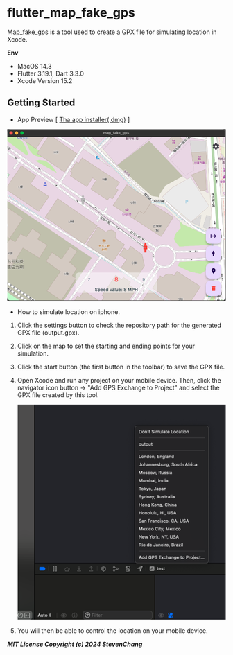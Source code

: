 # flutter_map_fake_gps

Map_fake_gps is a tool used to create a GPX file for simulating location in Xcode.

**Env**

* MacOS 14.3
* Flutter 3.19.1, Dart 3.3.0
* Xcode Version 15.2

## Getting Started

* App Preview [ [Tha app installer(.dmg)](./installer/dmg_creator/mapGps.dmg)  ]

![1710914547352](image/README/1710914547352.png)

* How to simulate location on iphone.

1. Click the settings button to check the repository path for the generated GPX file (output.gpx).
2. Click on the map to set the starting and ending points for your simulation.
3. Click the start button (the first button in the toolbar) to save the GPX file.
4. Open Xcode and run any project on your mobile device. Then, click the navigator icon button -> "Add GPS Exchange to Project" and select the GPX file created by this tool.

   ![1710915774493](image/README/1710915774493.png)
5. You will then be able to control the location on your mobile device.

***MIT License
Copyright (c) 2024 StevenChang***
